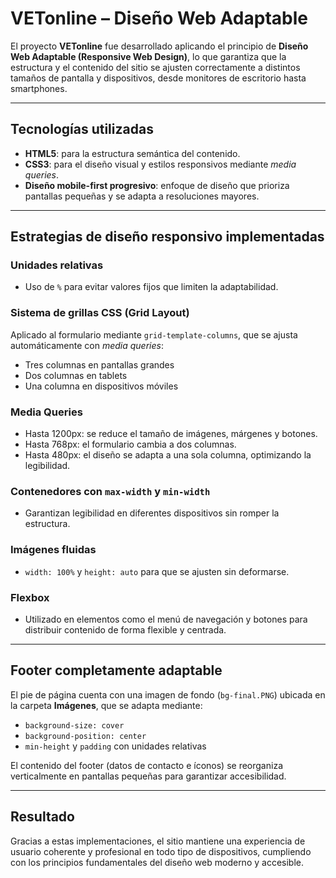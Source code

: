 # VETonline – Diseño Web Adaptable

El proyecto **VETonline** fue desarrollado aplicando el principio de **Diseño Web Adaptable (Responsive Web Design)**, lo que garantiza que la estructura y el contenido del sitio se ajusten correctamente a distintos tamaños de pantalla y dispositivos, desde monitores de escritorio hasta smartphones.

---

## Tecnologías utilizadas

- **HTML5**: para la estructura semántica del contenido.
- **CSS3**: para el diseño visual y estilos responsivos mediante _media queries_.
- **Diseño mobile-first progresivo**: enfoque de diseño que prioriza pantallas pequeñas y se adapta a resoluciones mayores.

---

## Estrategias de diseño responsivo implementadas

### Unidades relativas

- Uso de `%` para evitar valores fijos que limiten la adaptabilidad.

### Sistema de grillas CSS (Grid Layout)

Aplicado al formulario mediante `grid-template-columns`, que se ajusta automáticamente con _media queries_:

- Tres columnas en pantallas grandes
- Dos columnas en tablets
- Una columna en dispositivos móviles

### Media Queries

- Hasta 1200px: se reduce el tamaño de imágenes, márgenes y botones.
- Hasta 768px: el formulario cambia a dos columnas.
- Hasta 480px: el diseño se adapta a una sola columna, optimizando la legibilidad.

### Contenedores con `max-width` y `min-width`

- Garantizan legibilidad en diferentes dispositivos sin romper la estructura.

### Imágenes fluidas

- `width: 100%` y `height: auto` para que se ajusten sin deformarse.

### Flexbox

- Utilizado en elementos como el menú de navegación y botones para distribuir contenido de forma flexible y centrada.

---

## Footer completamente adaptable

El pie de página cuenta con una imagen de fondo (`bg-final.PNG`) ubicada en la carpeta **Imágenes**, que se adapta mediante:

- `background-size: cover`
- `background-position: center`
- `min-height` y `padding` con unidades relativas

El contenido del footer (datos de contacto e íconos) se reorganiza verticalmente en pantallas pequeñas para garantizar accesibilidad.

---

## Resultado

Gracias a estas implementaciones, el sitio mantiene una experiencia de usuario coherente y profesional en todo tipo de dispositivos, cumpliendo con los principios fundamentales del diseño web moderno y accesible.
